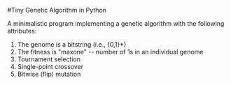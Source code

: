 #Tiny Genetic Algorithm in Python

A minimalistic program implementing a genetic algorithm with the following attributes:

1. The genome is a bitstring (i.e., {0,1}*)
2. The fitness is "maxone" -- number of 1s in an individual genome
3. Tournament selection
4. Single-point crossover
5. Bitwise (flip) mutation 
